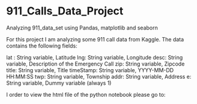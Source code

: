 # 911_Calls_Data_Project
Analyzing 911_data_set using Pandas, matplotlib and seaborn

For this project I am analyzing some 911 call data from Kaggle. The data contains the following fields:

lat : String variable, Latitude
lng: String variable, Longitude
desc: String variable, Description of the Emergency Call
zip: String variable, Zipcode
title: String variable, Title
timeStamp: String variable, YYYY-MM-DD HH:MM:SS
twp: String variable, Township
addr: String variable, Address
e: String variable, Dummy variable (always 1)

I order to view the html file of the python notebook please go to: 
